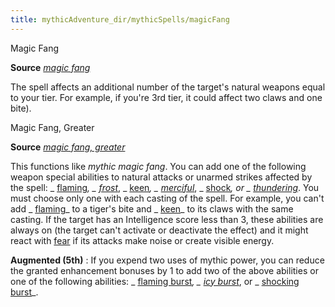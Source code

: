 ```yaml
---
title: mythicAdventure_dir/mythicSpells/magicFang
---
```

Magic Fang

**Source** [_magic fang_](spell_dir/magicFang#_magic-fang)

The spell affects an additional number of the target's natural weapons equal to your tier. For example, if you're 3rd tier, it could affect two claws and one bite).

Magic Fang, Greater

**Source** [_magic fang, greater_](spells/magicFang#_magic-fang-greater)

This functions like _mythic magic fang_. You can add one of the following weapon special abilities to natural attacks or unarmed strikes affected by the spell: _ [flaming](magicItem_dir/weapons#_weapons-flaming)_, _ [frost](magicItems/weapons#_weapons-frost)_, _ [keen](magicItem_dir/weapons#_weapons-keen)_, _ [merciful](magicItems/weapons#_weapons-merciful)_, _ [shock](magicItem_dir/weapons#_weapons-shock)_, or _ [thundering](magicItems/weapons#_thundering)_. You must choose only one with each casting of the spell. For example, you can't add _ [flaming](magicItem_dir/weapons#_weapons-flaming)_ to a tiger's bite and _ [keen](magicItems/weapons#_weapons-keen)_ to its claws with the same casting. If the target has an Intelligence score less than 3, these abilities are always on (the target can't activate or deactivate the effect) and it might react with [fear](monster_dir/universalMonsterRules#_fear) if its attacks make noise or create visible energy.

**Augmented (5th)** : If you expend two uses of mythic power, you can reduce the granted enhancement bonuses by 1 to add two of the above abilities or one of the following abilities: _ [flaming burst](magicItems/weapons#_weapons-flaming-burst)_, _ [icy burst](magicItem_dir/weapons#_weapons-icy-burst)_, or _ [shocking burst](magicItems/weapons#_weapons-shocking-burst)_.

